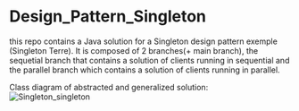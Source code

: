 # Design_Pattern_Singleton
this repo contains a Java solution for a Singleton design pattern exemple (Singleton Terre).
It is composed of 2 branches(+ main branch), the sequetial branch that contains a solution of clients running in sequential and the parallel branch which contains a solution of clients running in parallel.


Class diagram of abstracted and generalized solution:
![Singleton_singleton](https://user-images.githubusercontent.com/81393311/138616171-ca6bdc36-a1c1-47db-98d8-b08801f59d90.png)
